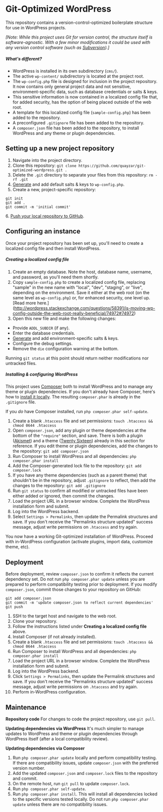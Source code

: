Git-Optimized WordPress
=======================

This repository contains a version-control-optimized boilerplate structure for use in WordPress projects.

*[Note: While this project uses Git for version control, the structure itself is software-agnostic. With a few minor modifications it could be used with any version control software (such as [Subversion](https://subversion.apache.org/)).]*

##### What's different?
 * WordPress is installed in its own subdirectory (`cms/`).
 * The active `wp-content/` subdirectory is located at the project root. 
 * The `wp-config.php` file is designed for inclusion in the project repository. It now contains only general project data and not sensitive, environment-specific data, such as database credentials or salts & keys.
 * This sensitive information is now contained in a localized config file that, for added security, has the option of being placed outside of the web root.
 * A template for this localized config file (`sample-config.php`) has been added to the repository.
 * A preconfigured `.gitignore` file has been added to the repository.
 * A `composer.json` file has been added to the repository, to install WordPress and any theme or plugin dependencies.

Setting up a new project repository
-----------------------------------

 1. Navigate into the project directory.
 2. Clone this repository: `git clone https://github.com/quayzar/git-optimized-wordpress.git .`
 3. Delete the `.git` directory to separate your files from this repository: `rm -rf .git`
 4. [Generate](https://api.wordpress.org/secret-key/1.1/salt/) and add default salts & keys to `wp-config.php`.
 5. Create a new, project-specific repository:
```
git init
git add .
git commit -m 'initial commit'
```
 6\. [Push your local repository to GitHub](http://quayzar.com/git/pushing-a-local-repository-to-github/).

Configuring an instance
-----------------------

Once your project repository has been set up, you'll need to create a localized config file and then install WordPress.

##### Creating a localized config file
 1. Create an empty database. Note the host, database name, username, and password, as you'll need them shortly.
 2. Copy `sample-config.php` to create a localized config file, replacing "sample" in the new name with "local", "dev", "staging", or "live", depending on the environment. Save it either at the web root (on the same level as `wp-config.php`) or, for enhanced security, one level up. [Read more here.] (http://wordpress.stackexchange.com/questions/58391/is-moving-wp-config-outside-the-web-root-really-beneficial/74972#74972)
 3. Open this new file and make the following changes:
  * Provide `ADDL_SUBDIR` (if any).
  * Enter the database credentials.
  * [Generate](https://api.wordpress.org/secret-key/1.1/salt/) and add environment-specific salts & keys.
  * Configure the debug settings.
  * Remove the `die` configuration warning at the bottom.

Running `git status` at this point should return neither modifications nor untracked files.

##### Installing & configuring WordPress
This project uses [Composer](https://getcomposer.org/) both to install WordPress and to manage any theme or plugin dependencies. If you don't already have Composer, here's how to [install it locally](https://getcomposer.org/download/). The resulting `composer.phar` is already in the `.gitignore` file. 

If you *do* have Composer installed, run `php composer.phar self-update`.

 1. Create a blank `.htaccess` file and set permissions: `touch .htaccess && chmod 0644 .htaccess`
 2. Open `composer.json`, add any plugin or theme dependencies at the bottom of the `"require"` section, and save. There is both a plugin ([Akismet](https://wordpress.org/plugins/akismet/)) and a theme ([Twenty Sixteen](https://wordpress.org/themes/twentysixteen/)) already in this section for reference. If you edit theme or plugin dependencies, add the changes to the repository: `git add composer.json`
 3. Run Composer to install WordPress and all dependencies: `php composer.phar install`
 4. Add the Composer-generated lock file to the repository: `git add composer.lock`
 5. If you have any theme dependencies (such as a parent theme) that shouldn't be in the repository, adjust `.gitignore` to reflect, then add the changes to the repository: `git add .gitignore`
 6. Run `git status` to confirm all modified or untracked files have been either added or ignored, then commit the changes.
 7. Load the project URL in a browser window. Complete the WordPress installation form and submit.
 8. Log into the WordPress backend.
 9. Select `Settings > Permalinks`, then update the Permalink structures and save. If you don't receive the "Permalinks structure updated" success message, adjust write permissions on `.htaccess` and try again.

You now have a working Git-optimized installation of WordPress. Proceed with in-WordPress configuration (activate plugins, import data, customize theme, etc). 

Deployment
----------

Before deployment, review `composer.json` to confirm it reflects the current dependency set. Do not run `php composer.phar update` unless you are prepared to perform compatibility testing prior to deployment. If you modify `composer.json`, commit those changes to your repository on GitHub:
```
git add composer.json
git commit -m 'update composer.json to reflect current dependencies'
git push
```

 1. SSH to the target host and navigate to the web root.
 2. Clone your repository.
 3. Follow the instructions listed under **Creating a localized config file** above.
 4. Install Composer (if not already installed).
 5. Create a blank `.htaccess` file and set permissions: `touch .htaccess && chmod 0644 .htaccess`
 6. Run Composer to install WordPress and all dependencies: `php composer.phar install`
 7. Load the project URL in a browser window. Complete the WordPress installation form and submit. 
 8. Log into the WordPress backend.
 9. Click `Settings > Permalinks`, then update the Permalink structures and save. If you don't receive the "Permalinks structure updated" success message, adjust write permissions on `.htaccess` and try again.
 10. Perform in-WordPress configuration.

Maintenance
-----------

**Repository code**
For changes to code the project repository, use `git pull`.

**Updating dependencies via WordPress**
It's much simpler to manage updates to WordPress and theme or plugin dependencies through WordPress itself (after a local compatibility review).

**Updating dependencies via Composer**
 1. Run `php composer.phar update` locally and perform compatibility testing. If there are compatibility issues, update `composer.json` with the preferred version number.
 2. Add the updated `composer.json` and `composer.lock` files to the repository and commit.
 3. On the remote host, run `git pull` to update `composer.lock`.
 4. Run `php composer.phar self-update`.
 5. Run `php composer.phar install`. This will install all dependencies locked to the specific versions tested locally. Do not run `php composer.phar update` unless there are no compatibility issues.
